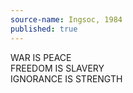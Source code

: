 ```yaml
---
source-name: Ingsoc, 1984
published: true
---
```

WAR IS PEACE<br>
FREEDOM IS SLAVERY<br>
IGNORANCE IS STRENGTH<br>

